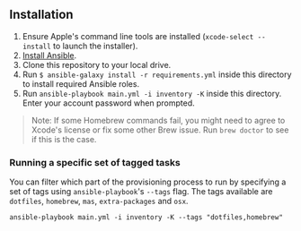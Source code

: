 ## Installation

  1. Ensure Apple's command line tools are installed (`xcode-select --install` to launch the installer).
  2. [Install Ansible](http://docs.ansible.com/intro_installation.html).
  3. Clone this repository to your local drive.
  4. Run `$ ansible-galaxy install -r requirements.yml` inside this directory to install required Ansible roles.
  5. Run `ansible-playbook main.yml -i inventory -K` inside this directory. Enter your account password when prompted.

> Note: If some Homebrew commands fail, you might need to agree to Xcode's license or fix some other Brew issue. Run `brew doctor` to see if this is the case.

### Running a specific set of tagged tasks

You can filter which part of the provisioning process to run by specifying a set of tags using `ansible-playbook`'s `--tags` flag. The tags available are `dotfiles`, `homebrew`, `mas`, `extra-packages` and `osx`.

    ansible-playbook main.yml -i inventory -K --tags "dotfiles,homebrew"
